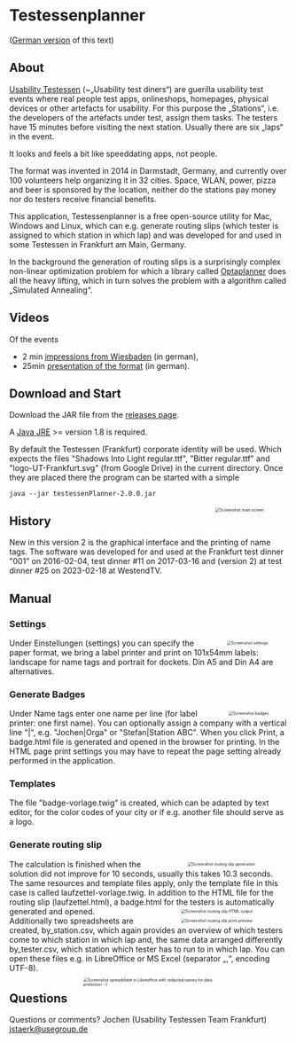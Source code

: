 # Testessenplanner
([German version](README.de.md) of this text)

## About
[Usability Testessen](https://usability-testessen.org/) (~„Usability test diners“) are guerilla usability test events where real people test apps, onlineshops, homepages, physical devices or other artefacts for usability.
For this purpose the „Stations“, i.e. the developers of the artefacts under test, assign them tasks. The testers have 15 minutes before visiting the next station. Usually there are six „laps“ in the event. 

It looks and feels a bit like speeddating apps, not people. 

The format was invented in 2014 in Darmstadt, Germany, and currently over 100 volunteers help organizing it in 32 cities. 
Space, WLAN, power, pizza and beer is sponsored by the location, neither do the stations pay money nor do testers receive financial benefits. 


This application, Testessenplanner is a free open-source utility for Mac, Windows and Linux, which can e.g. generate  routing slips (which tester is assigned to which station in which lap) and was developed for 
and used in some Testessen in Frankfurt am Main, Germany.

In the background the generation of routing slips is a surprisingly complex non-linear optimization problem for which 
a library called [Optaplanner](https://www.optaplanner.org/) does all the heavy lifting, which in turn solves the problem with a algorithm called „Simulated Annealing“.

## Videos
Of the events
 * 2 min [impressions from Wiesbaden](https://www.youtube.com/watch?v=2hyHDteriqE) (in german), 
 * 25min [presentation of the format](https://www.youtube.com/watch?v=vCFaVl73f4g)  (in german).

## Download and Start

Download the JAR file from the [releases page](https://github.com/jstaerk/testessenplanner/releases).

A [Java JRE](https://www.azul.com/products/core/) >= version 1.8 is required.

By default the Testessen (Frankfurt) corporate identity will be used. Which expects the files "Shadows Into Light regular.ttf", "Bitter regular.ttf" and "logo-UT-Frankfurt.svg" (from Google Drive) in the current directory.
Once they are placed there the program can be started with a simple

```java --jar testessenPlanner-2.0.0.jar```

<img src="./doc/Screenshot_Main.png" alt="Screenshot main screen" style="float: right; transform:scale(0.5); margin-left: 10px;" />

## History 
New in this version 2 is the graphical interface and the printing of name tags.
The software was developed for and used at the Frankfurt test dinner "001" on 2016-02-04, test dinner #11 on 2017-03-16 and (version 2) at test dinner #25 on 2023-02-18 at WestendTV.

## Manual
### Settings
<img src="./doc/Screenshot_Settings.png" alt="Screenshot settings" style="float: right; transform:scale(0.5); margin-left: 10px;" />

Under Einstellungen (settings) you can specify the paper format, we bring a label printer and print on 101x54mm labels: landscape for name tags and portrait for dockets. Din A5 and Din A4 are alternatives.


### Generate Badges
<img src="./doc/Screenshot_Badges.png" alt="Screenshot badges" style="float: right; transform:scale(0.5); margin-left: 10px;" />
Under Name tags enter one name per line (for label printer: one first name). You can optionally assign a company with a vertical line "|", e.g. "Jochen|Orga" or "Stefan|Station ABC".
When you click Print, a badge.html file is generated and opened in the browser for printing. In the HTML page print settings you may have to repeat the page setting already performed in the application.

### Templates

The file "badge-vorlage.twig" is created, which can be adapted by text editor, for the color codes of your city or if e.g. another file should serve as a logo.

### Generate routing slip
<img src="./doc/Screenshot_Laufzettel.png" alt="Screenshot routing slip generation" style="float: right; transform:scale(0.5); margin-left: 10px;" />

The calculation is finished when the solution did not improve for 10 seconds, usually this takes 10.3 seconds. The same resources and template files apply, only the template file in this case is called laufzettel-vorlage.twig.  In addition to the HTML file for the routing slip (laufzettel.html), a badge.html for the testers is automatically generated and opened.
<img src="./doc/Screenshot_Laufzettel_HTML.png" alt="Screenshot routing slip HTML output" style="float: right; transform:scale(0.5); margin-left: 10px;" />
<img src="./doc/Screenshot_Laufzettel_Printpreview.png" alt="Screenshot routing slip print preview" style="float: right; transform:scale(0.5); margin-left: 10px;" />
Additionally two spreadsheets are created, by_station.csv, which again provides an overview of which testers come to which station in which lap and, the same data arranged differently by_tester.csv, which station which tester has to run to in which lap. You can open these files e.g. in LibreOffice or MS Excel (separator „,“, encoding UTF-8).
<img src="./doc/Screenshot_CSVs.png" alt="Screenshot spreadsheet in Libreoffice with redacted names for data protection :-)" style="float: right; transform:scale(0.5); margin-left: 10px;" />
## Questions

Questions or comments?
Jochen (Usability Testessen Team Frankfurt) jstaerk@usegroup.de

